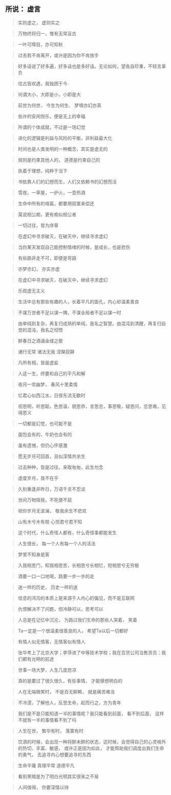 ## 所说： 虚言

> 实则虚之， 虚则实之

> 万物终将归一，惟有无常亘古

> 一叶可障目，亦可知秋

> 过去若不肯离开，或许是因为你不肯放手

> 好多话说了好多遍，好多话也是多好话。无论如何，望各自珍重，不轻言辜负

> 往古皆欢遇，我独困于今

> 何谓大小，大即是小，小即是大

> 前世为何世， 今生为何生、  梦境亦幻亦真

> 些许的安闲悦乐，便是无上的幸福

> 所谓的个体成就，不过是一场幻觉

> 进化的逻辑是利益与风险的平衡，非利益最大化

> 时间也是人类发明的一种概念，其实是虚无的

> 规则是约束其他人的， 道德是约束自己的

> 执着于理想，纯粹于当下

> 书依靠人们的幻想而生，人们又依赖书的幻想而活

> 雪夜，一草屋，一炉火，一壶热酒

> 生命中所有的喧嚣，都要用寂寞来偿还

> 莫说相公痴，更有痴似相公者

> 一切过往，皆为序章

> 在虚幻中寻求破灭，在破灭中，继续寻求虚幻

> 当你某天发现自己能控制情绪的时候，是成长，也是悲伤

> 有些路非走不可，即便是弯路

> 亦梦亦幻， 亦实亦虚

> 在虚幻中寻求破灭，在破灭中，继续寻求虚幻

> 乐观虚无主义

> 生活中总有那些有趣的人，长着平凡的面孔，内心却温柔善良

> 不谋万世者不足以谋一隅，不谋全局者不足以谋一时

> 由单纯到复杂，再复归成熟的单纯，我名之智慧。由混沌到清醒，再复归自觉的混沌，我名之彻悟

> 醉春日之酒诵金缕之歌

> 诸行无常  诸法无我  涅槃寂静

> 凡所有相，皆是虚妄

> 人这一生，终要和自己的平凡和解

> 夜月一帘幽梦， 春风十里柔情

> 忆君心似西江水，日夜东流无歇时

> 视思明，听思聪，色思温，貌思恭，言思忠，事思敬，疑思问，忿思难，见得思义

> 一切都是幻觉，也可能不是

> 面包会有的，牛奶也会有的

> 虽有遗憾，但仍心怀感激

> 愿无岁月可回首，且似深情共余生

> 过去种种，皆是过往，来取匆匆，此生勿念

> 虚度岁月，我不在乎

> 久别重逢非昨日，万语千言不忍谈

> 世间万物阻我，不死便不屈

> 祝你岁月无波澜， 敬我余生不悲欢

> 山有木兮木有枝 心悦君兮君不知

> 这个时代，什么奇怪人都有，什么奇怪事都能发生

> 人生很长， 每一个人有每一个人的活法

> 梦里不知身是客

> 入我相思门，知我相思苦，长相思兮长相忆，短相思兮无穷极

> 酒要一口一口地喝，路要一步一步的走

> 迷一样的历史， 历史一样的迷

> 信息的鸿沟的本质上是来源于人内心的偏见，而不是互联网

> 仇恨解决不了问题，但冷静可以，思考可以

> 人总是在记忆中沉沦， 为路过我们生命的那些人哭着， 笑着

> Ta一定是一个很温柔很善良的人， 希望Ta以后一切都好

> 有情人似无情客，无情客似有情人

> 张华考上了北京大学；李萍进了中等技术学校；我在百货公司当售货员：我们都有光明的前途

> 世事一场大梦，人生几度悲凉

> 真的是要过了很久很久，有些事情， 才能够想明白的

> 人在无端微笑时， 不是百无聊赖， 就是痛苦难当

> 不冷漠，了解他人，反思生命，起而行之，方为青年

> 我们是不是只能知道一半的事情呢？我只能看到前面， 看不到后面， 这样不就有一半的事情看不到了吗

> 人生在世， 繁华有时， 落寞有时

> 饮酒的时候，会出现一种将醉未醉的状态，这时候，会觉得自己的心灵格外的热切、丰富、敏感， 或许正是因为如此， 才能帮助我们调度出我们生命的勇气， 去追寻内心想要追寻的东西

> 生命平庸  真理平常  道德平凡

> 看到黑暗是为了明白光明其实很来之不易

> 人间值得， 你要深情以待


